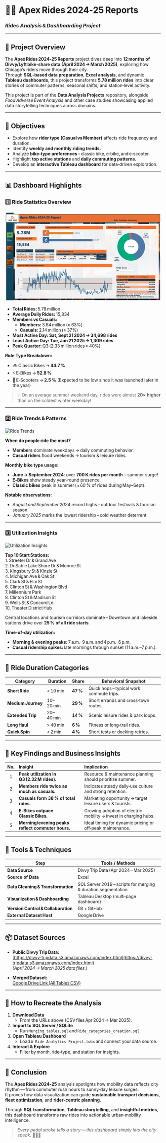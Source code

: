 # 🚴‍♀️ Apex Rides 2024‑25 Reports  
### *Rides Analysis & Dashboarding Project*  

---

## 📘 Project Overview  

The **Apex Rides 2024‑25 Reports** project dives deep into **12 months of Divvy/Lyft bike‑share data (April 2024 → March 2025)**, exploring how Chicago’s riders move through their city.  
Through **SQL‑based data preparation**, **Excel analysis**, and dynamic **Tableau dashboards**, this project transforms **5.78 million rides** into clear stories of commuter patterns, seasonal shifts, and station‑level activity.

This project is part of the **Data Analysis Projects** repository, alongside *Food Adverse Event Analysis* and other case studies showcasing applied data storytelling techniques across domains.

---

## 🧩 Objectives  

- Explore how **rider type (Casual vs Member)** affects ride frequency and duration.  
- Identify **weekly and monthly riding trends.**  
- Analyze **bike‑type preferences** – classic bike, e‑bike, and e‑scooter.  
- Highlight **top active stations** and **daily commuting patterns.**  
- Develop an **interactive Tableau dashboard** for data‑driven exploration.  

---

## 📊 Dashboard Highlights  

### **1️⃣ Ride Statistics Overview**

![Apex Dashboard](Apex%20Rides%20Reports%20(Rides%20Analysis%20and%20Dashboarding)/Snapshots/Ride1.png)

- **Total Rides:** 5.78 million  
- **Average Daily Rides:** 15,834  
- **Members vs Casuals:**  
  - **Members:** 3.64 million (≈ 63%)  
  - **Casuals:** 2.14 million (≈ 37%)  
- **Most Active Day:** **Sat, Sept 21 2024 → 34,698 rides**  
- **Least Active Day:** **Tue, Jan 21 2025 → 1,309 rides**  
- **Peak Quarter:** Q3 (2.33 million rides ≈ 40%)  

**Ride Type Breakdown:**  
- 🚲 Classic Bikes → **44.7 %**  
- ⚡ E‑Bikes → **52.8 %**  
- 🛴 E‑Scooters → **2.5 %** (Expected to be low since it was launched later in the year)

> 💡 On an average summer weekend day, rides were almost **20× higher** than on the coldest winter weekday!

---

### **2️⃣ Ride Trends & Patterns**

![Ride Trends](https://github.com/CodeCode1990/Data-Analysis-Projects/Apex%20Rides%20Reports%20(Rides%20Analysis%20and%20Dashboarding)/Snapshots/Ride2.png)

**When do people ride the most?**  
- **Members** dominate weekdays → daily commuting behavior.  
- **Casual riders** flood weekends → tourism & leisure rides.  

**Monthly bike type usage:**  
- **June → September 2024**: over **700 K rides per month** – summer surge!  
- **E‑Bikes** show steady year‑round presence.  
- **Classic bikes** peak in summer (≈ 60 % of rides during May–Sept).  

**Notable observations:**  
- *August and September 2024* record highs – outdoor festivals & tourism season.  
- *January 2025* marks the lowest ridership – cold weather deterrent.

---

### **3️⃣ Utilization Insights**

![Utilization Insights](https://github.com/CodeCode1990/Data-Analysis-Projects/Apex%20Rides%20Reports%20(Rides%20Analysis%20and%20Dashboarding)/Snapshots/Ride3.png)

**Top 10 Start Stations:**  
1. Streeter Dr & Grand Ave  
2. DuSable Lake Shore Dr & Monroe St  
3. Kingsbury St & Kinzie St  
4. Michigan Ave & Oak St  
5. Clark St & Elm St  
6. Clinton St & Washington Blvd  
7. Millennium Park  
8. Clinton St & Madison St  
9. Wells St & Concord Ln  
10. Theater District Hub  

Central locations and tourism corridors dominate – Downtown and lakeside stations drive over **25 % of all ride starts**.

**Time‑of‑day utilization:**  
- **Morning & evening peaks:** 7 a.m.–9 a.m. and 4 p.m.–6 p.m.  
- **Casual ridership spikes:** late mornings through sunset (11 a.m.–7 p.m.).  

---

## 🧮 Ride Duration Categories  

| Category | Duration | Share | Behavioral Snapshot |
|-----------|-----------|--------|----------------|
| **Short Ride** | < 10 min | **47 %** | Quick hops – typical work commute trips. |
| **Medium Journey** | 10–20 min | **29 %** | Short errands and cross‑town routes. |
| **Extended Trip** | 20–40 min | **14 %** | Scenic leisure rides & park loops. |
| **Long Haul** | > 40 min | **6 %** | Fitness or long‑trail rides. |
| **Quick Spin** | < 2 min | **4 %** | Short tests or docking retries. |

---

## 🧠 Key Findings and Business Insights  

| No. | Insight | Implication |
|:---:|:------------------------------|:------------------------------------------------|
| 1 | **Peak utilization in Q3 (2.32 M rides).** | Resource & maintenance planning should prioritize summer. |
| 2 | **Members ride twice as much as casuals.** | Indicates steady daily‑use culture and strong retention. |
| 3 | **Casuals form 38 % of total rides.** | Marketing opportunity → target leisure users & tourists. |
| 4 | **E‑Bikes outpace Classic Bikes.** | Growing adoption of electric mobility → invest in charging hubs. |
| 5 | **Morning/evening peaks reflect commuter hours.** | Ideal timing for dynamic pricing or off‑peak maintenance. |

---

## 🧾 Tools & Techniques  

| Step | Tools / Methods |
|------|----------------|
| **Data Source** | Divvy Trip Data (Apr 2024 – Mar 2025) |
| **Source of Data** | Excel |
| **Data Cleaning & Transformation** | SQL Server 2019 – scripts for merging & duration segmentation |
| **Visualization & Dashboarding** | Tableau Desktop (multi‑page dashboard) |
| **Version Control & Collaboration** | Git + GitHub |
| **External Dataset Host** | Google Drive |

---

## 📦 Dataset Sources  

- **Public Divvy Trip Data:**  
  [https://divvy-tripdata.s3.amazonaws.com/index.html](https://divvy-tripdata.s3.amazonaws.com/index.html)  
  *(April 2024 → March 2025 data files.)*  

- **Merged Dataset:**  
  [Google Drive Link (All Tables CSV)](https://drive.google.com/file/d/1HZyLsccJLyCGti4Kkfs__tAaQIZmMmfl/view?usp=drive_link)

---

## 🧭 How to Recreate the Analysis  

1. **Download Data**  
   - From the URLs above (CSV files Apr 2024 → Mar 2025).  
2. **Import to SQL Server / SQLite**  
   - Run `Merging_tables.sql` and `Ride_categories_creation.sql`.  
3. **Open Tableau Dashboard**  
   - Load `A Ride Analytics Project.twbx` and connect your data source.  
4. **Interact & Explore**  
   - Filter by month, ride‑type, and station for insights.

---

## 🏁 Conclusion  

The **Apex Rides 2024‑25** analysis spotlights how mobility data reflects city rhythm — from commuter rush hours to sunny‑day leisure surges.  
It proves how data visualization can guide **sustainable transport decisions**, **fleet optimization**, and **rider‑centric planning**.

Through **SQL transformation**, **Tableau storytelling**, and **insightful metrics**, this dashboard transforms raw rides into actionable urban‑mobility intelligence.  

> *Every pedal stroke tells a story — this dashboard simply lets the city speak.* 🚴‍♀️💡  
